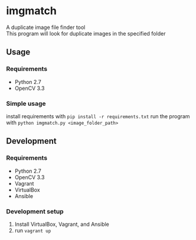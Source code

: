 # imgmatch
A duplicate image file finder tool  
This program will look for duplicate images in the specified folder

## Usage
### Requirements
 - Python 2.7
 - OpenCV 3.3

### Simple usage
install requirements with `pip install -r requirements.txt`
run the program with `python imgmatch.py <image_folder_path>`

## Development
### Requirements
 - Python 2.7
 - OpenCV 3.3
 - Vagrant
 - VirtualBox
 - Ansible

### Development setup
1. Install VirtualBox, Vagrant, and Ansible
2. run `vagrant up`
